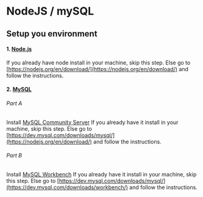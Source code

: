 # NodeJS / mySQL

<!-- ## Requirements
* Basic Knowlege of Experss
* Basic Knowlege of REST API -->

## Setup you environment
#### 1. [Node.js](https://nodejs.org/en/download/)
If you already have node install in your machine, skip this step. 
Else go to [https://nodejs.org/en/download/](https://nodejs.org/en/download/) and follow the instructions. 

#### 2. [MySQL](https://www.mysql.com/)
  ###### Part A
  Install [MySQL Community Server](https://dev.mysql.com/downloads/mysql/)
  If you already have it install in your machine, skip this step.
  Else go to [https://dev.mysql.com/downloads/mysql/](https://nodejs.org/en/download/) and follow the instructions.
  ###### Part B
  Install [MySQL Workbench](https://dev.mysql.com/downloads/workbench/)
  If you already have it install in your machine, skip this step.
  Else go to [https://dev.mysql.com/downloads/mysql/](https://dev.mysql.com/downloads/workbench/) and follow the instructions.

